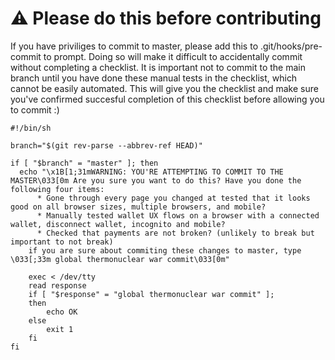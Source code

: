 # ⚠️ Please do this before contributing
If you have priviliges to commit to master, please add this to .git/hooks/pre-commit to prompt. Doing so will make it difficult to accidentally commit without completing a checklist. It is important not to commit to the main branch until you have done these manual tests in the checklist, which cannot be easily automated. This will give you the checklist and make sure you've confirmed succesful completion of this checklist before allowing you to commit :)
```
#!/bin/sh

branch="$(git rev-parse --abbrev-ref HEAD)"

if [ "$branch" = "master" ]; then
  echo "\x1B[1;31mWARNING: YOU'RE ATTEMPTING TO COMMIT TO THE MASTER\033[0m Are you sure you want to do this? Have you done the following four items:
	  * Gone through every page you changed at tested that it looks good on all browser sizes, multiple browsers, and mobile?
	  * Manually tested wallet UX flows on a browser with a connected wallet, disconnect wallet, incognito and mobile?
	  * Checked that payments are not broken? (unlikely to break but important to not break)
	if you are sure about commiting these changes to master, type \033[;33m global thermonuclear war commit\033[0m"

	exec < /dev/tty
	read response
	if [ "$response" = "global thermonuclear war commit" ];
	then
		echo OK
	else 
		exit 1
	fi
fi
```
